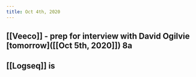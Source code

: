 ```yaml
---
title: Oct 4th, 2020
---
```


## [[Veeco]] - prep for interview with David Ogilvie [tomorrow]([[Oct 5th, 2020]]) 8a
## [[Logseq]] is
##
##
##
##
##

